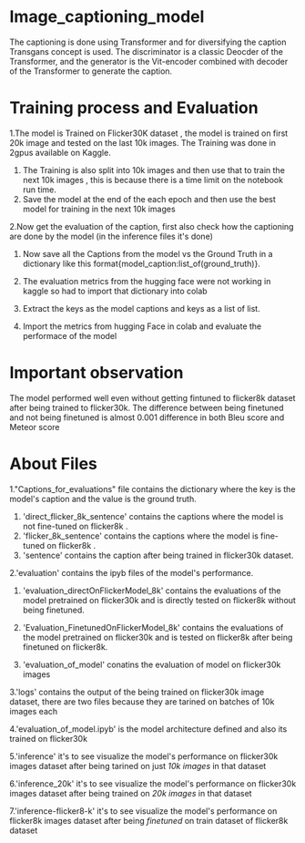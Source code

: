 # Image_captioning_model
The captioning is done using Transformer and for diversifying the caption Transgans concept is used. 
The discriminator is a classic Deocder of the Transformer, and the generator is the Vit-encoder combined with decoder of the Transformer to generate the caption.
# Training process and Evaluation

1.The model is Trained on Flicker30K dataset , the model is trained on first 20k image and tested on the last 10k images. The Training was done in 2gpus available on Kaggle.
  1. The Training is also split into 10k images and then use that to train the next 10k images , this is because there is a time limit on the notebook run time.
  2. Save the model at the end of the each epoch and then use the best model for training in the next 10k images

2.Now get the evaluation of the caption, first also check how the captioning are done by the model (in the inference files it's done)
  1. Now save all the Captions from the model vs the Ground Truth in a dictionary like this format{model_caption:list_of(ground_truth)}.
  2. The evaluation metrics from the hugging face were not working in kaggle so had to import that dictionary into colab
  3. Extract the keys as the model captions and keys as a list of list.

3. Import the metrics from hugging Face in colab and evaluate the performace of the model

# Important observation
The model performed well even without getting fintuned to flicker8k dataset after being trained to flicker30k. The difference between being finetuned and not being finetuned is almost 0.001 difference in both Bleu score and Meteor score

# About Files

1."Captions_for_evaluations" file contains the dictionary where the key is the model's caption and the value is the ground truth.
  1. 'direct_flicker_8k_sentence' contains the captions where the model is not fine-tuned on flicker8k .
  2. 'flicker_8k_sentence' contains the captions where the model is fine-tuned on flicker8k .
  3. 'sentence' contains the caption after being trained in flicker30k dataset.

2.'evaluation' contains the ipyb files of the model's performance.
  1. 'evaluation_directOnFlickerModel_8k' contains the evaluations of the model pretrained on flicker30k and is directly tested on flicker8k without being finetuned.
  2. 'Evaluation_FinetunedOnFlickerModel_8k' contains the evaluations of the model pretrained on flicker30k and is tested on flicker8k after being finetuned on flicker8k.
  
  3. 'evaluation_of_model' conatins the evaluation of model on flicker30k images

3.'logs' contains the output of the being trained on flicker30k image dataset, there are two files because they are tarined on batches of 10k images each

4.'evaluation_of_model.ipyb' is the model architecture defined and also its trained on flicker30k

5.'inference' it's to see visualize the model's performance on flicker30k images dataset after being tarined on just *10k images* in that dataset

6.'inference_20k' it's to see visualize the model's performance on flicker30k images dataset after being trained on *20k images* in that dataset

7.'inference-flicker8-k' it's to see visualize the model's performance on flicker8k images dataset after being *finetuned* on train dataset of flicker8k dataset
